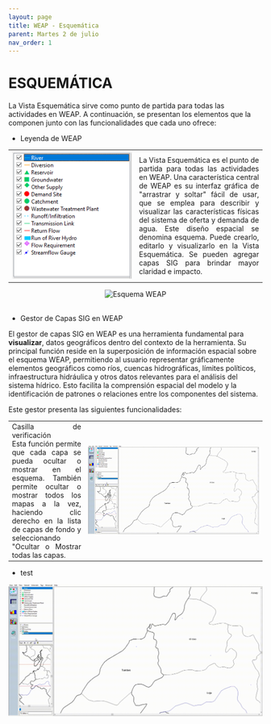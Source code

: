 ```yaml
---
layout: page
title: WEAP - Esquemática
parent: Martes 2 de julio
nav_order: 1
---
```


# ESQUEMÁTICA
La Vista Esquemática sirve como punto de partida para todas las actividades en WEAP. A continuación, se presentan los elementos que la componen junto con las funcionalidades que cada uno ofrece:

*	Leyenda de WEAP

<table style="width: 100%; border: 0px; border-collapse: collapse; text-align:justify;">
  <tr>
    <td style="width: 50%; border: 0px;">
      <img src="../images/01_Dia_1/WEAPElementos/Figura_1.png" alt="Esquema WEAP" style="max-width: 100%;">
    </td>
    <td style="width: 50%; border: 0px;">
      La Vista Esquemática es el punto de partida para todas las actividades en WEAP. Una característica central de WEAP es su interfaz gráfica de "arrastrar y soltar" fácil de usar, que se emplea para describir y visualizar las características físicas del sistema de oferta y demanda de agua. Este diseño espacial se denomina esquema. Puede crearlo, editarlo y visualizarlo en la Vista Esquemática. Se pueden agregar capas SIG para brindar mayor claridad e impacto.
    </td>
  </tr>
</table>

<div style="text-align:center">
    <img src="../images/01_Dia_1/WEAPElementos/Figura_2.gif" alt="Esquema WEAP" width="90%">
</div>
<br>

* Gestor de Capas SIG en WEAP

El gestor de capas SIG en WEAP es una herramienta fundamental para <b>visualizar</b>, datos geográficos dentro del contexto de la herramienta. Su principal función reside en la superposición de información espacial sobre el esquema WEAP, permitiendo al usuario representar gráficamente elementos geográficos como ríos, cuencas hidrográficas, límites políticos, infraestructura hidráulica y otros datos relevantes para el análisis del sistema hídrico. Esto facilita la comprensión espacial del modelo y la identificación de patrones o relaciones entre los componentes del sistema.

Este gestor presenta las siguientes funcionalidades:

<table style="width: 100%; border: 0px; border-collapse: collapse; text-align:justify;">
  <tr>
    <td style="width: 30%; border: 0px;">
      Casilla de verificación <br>
Esta función permite que cada capa se pueda ocultar o mostrar en el esquema. También permite ocultar o mostrar todos los mapas a la vez, haciendo clic derecho en la lista de capas de fondo y seleccionando "Ocultar o Mostrar todas las capas.
</td>
    <td style="width: 70%; border: 0px;">
      <img src="../images/01_Dia_1/WEAPElementos/Figura_3.gif" alt="Esquema WEAP" style="max-width: 100%;">
    </td>
  </tr>
</table>

* test

<a href="#imagen-popup" class="popup-link">
    <img src="../images/01_Dia_1/WEAPElementos/Figura_3.gif" alt="Descripción de la imagen">
</a>

<div id="imagen-popup" class="popup">
    <img src="../images/01_Dia_1/WEAPElementos/Figura_3.gif" alt="Descripción de la imagen">
    <a href="#" class="cerrar-popup">Cerrar</a>
</div>

<style>
    /* Estilos para el pop-up */
    .popup {
        position: fixed;
        top: 50%;
        left: 50%;
        transform: translate(-50%, -50%);
        background: white;
        padding: 20px;
        border: 1px solid #ccc;
        box-shadow: 0 0 10px rgba(0,0,0,0.1);
        display: none;
        z-index: 9999;
    }

    .popup img {
        max-width: 100%;
        height: auto;
        display: block;
        margin: 0 auto;
    }

    .popup-link {
        display: block;
    }

    .cerrar-popup {
        display: block;
        text-align: center;
        margin-top: 10px;
        color: #555;
    }
</style>

<script>
    // JavaScript para mostrar y ocultar el pop-up al hacer clic
    document.addEventListener('DOMContentLoaded', function() {
        var popupLink = document.querySelector('.popup-link');
        var popup = document.getElementById('imagen-popup');
        var cerrarPopup = document.querySelector('.cerrar-popup');

        popupLink.addEventListener('click', function(e) {
            e.preventDefault();
            popup.style.display = 'block';
        });

        cerrarPopup.addEventListener('click', function(e) {
            e.preventDefault();
            popup.style.display = 'none';
        });
    });
</script>

